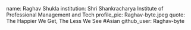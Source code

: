 name: Raghav Shukla
institution: Shri Shankracharya Institute of Professional Management and Tech
profile_pic: Raghav-byte.jpeg
quote: The Happier We Get, The Less We See #Asian
github_user: Raghav-byte
